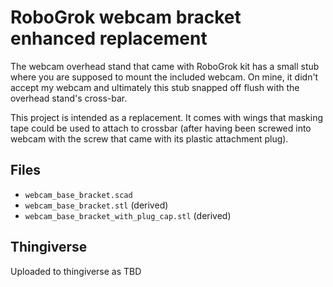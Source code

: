 
# RoboGrok webcam bracket enhanced replacement


The webcam overhead stand that came with RoboGrok kit has a small stub where you are supposed to mount the included webcam. On mine, it didn't accept my webcam and ultimately this stub snapped off flush with the overhead stand's cross-bar.

This project is intended as a replacement. It comes with wings that masking tape could be used to attach to crossbar (after having been screwed into webcam with the screw that came with its plastic attachment plug).

## Files

 - `webcam_base_bracket.scad`
 - `webcam_base_bracket.stl` (derived)
 - `webcam_base_bracket_with_plug_cap.stl` (derived)

## Thingiverse

Uploaded to thingiverse as TBD
